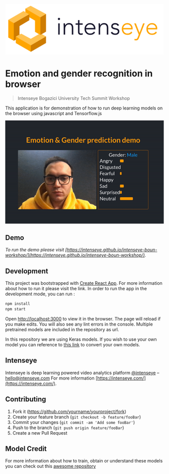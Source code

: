 ![](logo.png)

# Emotion and gender recognition in browser
> Intenseye Bogazici University Tech Summit Workshop

This application is for demonstration of how to run deep learning models on the browser using javascript and Tensorflow.js

![](demo.gif)

## Demo
_To run the demo please visit [https://intenseye.github.io/intenseye-boun-workshop/](https://intenseye.github.io/intenseye-boun-workshop/)._

## Development

This project was bootstrapped with [Create React App](https://github.com/facebook/create-react-app).
For more information about how to run it please visit the link.
In order to run the app in the development mode, you can run :

```sh
npm install
npm start
```

Open [http://localhost:3000](http://localhost:3000) to view it in the browser.
The page will reload if you make edits.
You will also see any lint errors in the console.
Multiple pretrained models are included in the repository as url.

In this repository we are using Keras models.
If you wish to use your own model you can reference to [this link](https://js.tensorflow.org/tutorials/import-keras.html)
to convert your own models.

## Intenseye

Intenseye is deep learning powered video analytics platform
[@intenseye](https://twitter.com/intenseye) – hello@intenseye.com
For more information [https://intenseye.com/](https://intenseye.com/).

## Contributing

1. Fork it (<https://github.com/yourname/yourproject/fork>)
2. Create your feature branch (`git checkout -b feature/fooBar`)
3. Commit your changes (`git commit -am 'Add some fooBar'`)
4. Push to the branch (`git push origin feature/fooBar`)
5. Create a new Pull Request

## Model Credit

For more information about how to train, obtain or understand these models you can check out this [awesome repository](https://github.com/oarriaga/face_classification)

